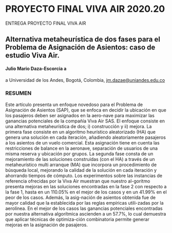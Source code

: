 # PROYECTO FINAL VIVA AIR 2020.20
ENTREGA PROYECTO FINAL VIVA AIR

## Alternativa metaheurística de dos fases para el Problema de Asignación de Asientos: caso de estudio Viva Air.
#### Julio Mario Daza-Escorcia a

a Universidad de los Andes, Bogotá, Colombia, jm.dazae@uniandes.edu.co



### RESUMEN
Este artículo presenta un enfoque novedoso para el Problema de Asignación de Asientos (SAP), que se enfoca en decidir la ubicación en que los pasajeros deben ser asignados en la aero-nave para maximizar las ganancias potenciales de la compañía Viva Air SAS. El enfoque consiste en una alternativa metaheurística de dos; i) construcción y ii) mejora. La primera fase consiste en un algoritmo heurístico aleatorizado (HA) que genera una solución en cada iteración, añadiendo aleatoriamente pasajeros a los asientos de un vuelo comercial. Esta asignación tiene en cuenta las restricciones de balance en la aeronave, separación de usuarios de una misma reserva y ubicación por grupos. La segunda fase consta de un mejoramiento de las soluciones construidas (con el HA) a través de un metaheurístico multi arranque (MA) que incorpora un procedimiento de búsqueda local, mejorando la calidad de la solución en cada iteración y ahorrando tiempos de cómputo. Los experimentos sobre las instancias de referencia ofrecidas por la Viva Air muestran que nuestro al-goritmo presenta mejoras en las soluciones encontradas en la fase 2 con respecto a la fase 1, hasta en un 110.05% en el mejor de los casos y en un 41.99% en el peor de los casos. Además, la asig-nación de asientos obtenida fue de mayor calidad que la establecida por las reglas empíricas utili-zadas por la aerolínea. En el mejor de los casos las ganancias potenciales encontradas por nuestra alternativa algorítmica ascienden a un 57.7%, lo cual demuestra que aplicar técnicas de optimiza-ción combinatoria permite generar mejoras en la asignación de pasajeros.

